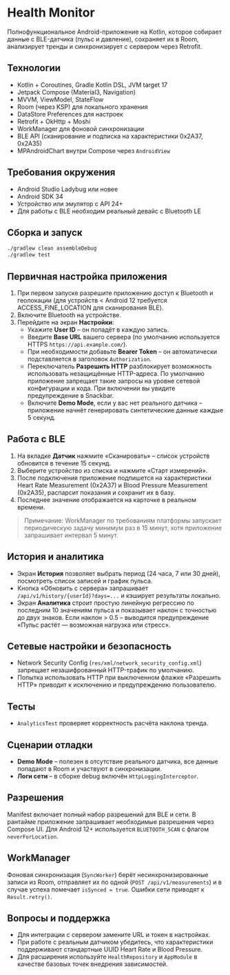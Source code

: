 # Health Monitor

Полнофункциональное Android-приложение на Kotlin, которое собирает данные с BLE-датчика (пульс и давление), сохраняет их в Room, анализирует тренды и синхронизирует с сервером через Retrofit.

## Технологии

- Kotlin + Coroutines, Gradle Kotlin DSL, JVM target 17
- Jetpack Compose (Material3, Navigation)
- MVVM, ViewModel, StateFlow
- Room (через KSP) для локального хранения
- DataStore Preferences для настроек
- Retrofit + OkHttp + Moshi
- WorkManager для фоновой синхронизации
- BLE API (сканирование и подписка на характеристики 0x2A37, 0x2A35)
- MPAndroidChart внутри Compose через `AndroidView`

## Требования окружения

- Android Studio Ladybug или новее
- Android SDK 34
- Устройство или эмулятор с API 24+
- Для работы с BLE необходим реальный девайс с Bluetooth LE

## Сборка и запуск

```bash
./gradlew clean assembleDebug
./gradlew test
```

## Первичная настройка приложения

1. При первом запуске разрешите приложению доступ к Bluetooth и геолокации (для устройств < Android 12 требуется ACCESS_FINE_LOCATION для сканирования BLE).
2. Включите Bluetooth на устройстве.
3. Перейдите на экран **Настройки**:
   - Укажите **User ID** – он попадёт в каждую запись.
   - Введите **Base URL** вашего сервера (по умолчанию используется HTTPS `https://api.example.com/`).
   - При необходимости добавьте **Bearer Token** – он автоматически подставляется в заголовок `Authorization`.
   - Переключатель **Разрешить HTTP** разблокирует возможность использовать незащищённые HTTP-адреса. По умолчанию приложение запрещает такие запросы на уровне сетевой конфигурации и кода. При включении вы увидите предупреждение в Snackbar.
   - Включите **Demo Mode**, если у вас нет реального датчика – приложение начнёт генерировать синтетические данные каждые 5 секунд.

## Работа с BLE

1. На вкладке **Датчик** нажмите «Сканировать» – список устройств обновится в течение 15 секунд.
2. Выберите устройство из списка и нажмите «Старт измерений».
3. После подключения приложение подпишется на характеристики Heart Rate Measurement (0x2A37) и Blood Pressure Measurement (0x2A35), распарсит показания и сохранит их в базу.
4. Последнее значение отображается на карточке в реальном времени.

> Примечание: WorkManager по требованиям платформы запускает периодическую задачу минимум раз в 15 минут, хотя приложение запрашивает интервал 5 минут.

## История и аналитика

- Экран **История** позволяет выбрать период (24 часа, 7 или 30 дней), посмотреть список записей и график пульса.
- Кнопка «Обновить с сервера» запрашивает `/api/v1/history/{userId}?days=...` и кэширует результаты локально.
- Экран **Аналитика** строит простую линейную регрессию по последним 10 значениям пульса и показывает наклон с точностью до двух знаков. Если наклон > 0.5 – выводится предупреждение «Пульс растёт — возможная нагрузка или стресс».

## Сетевые настройки и безопасность

- Network Security Config (`res/xml/network_security_config.xml`) запрещает незашифрованный HTTP-трафик по умолчанию.
- Попытка использовать HTTP при выключенном флажке «Разрешить HTTP» приводит к исключению и предупреждению пользователю.

## Тесты

- `AnalyticsTest` проверяет корректность расчёта наклона тренда.

## Сценарии отладки

- **Demo Mode** – полезен в отсутствие реального датчика, все данные попадают в Room и участвуют в синхронизации.
- **Логи сети** – в сборке debug включён `HttpLoggingInterceptor`.

## Разрешения

Manifest включает полный набор разрешений для BLE и сети. В рантайме приложение запрашивает необходимые разрешения через Compose UI. Для Android 12+ используется `BLUETOOTH_SCAN` с флагом `neverForLocation`.

## WorkManager

Фоновая синхронизация (`SyncWorker`) берёт несинхронизированные записи из Room, отправляет их по одной (`POST /api/v1/measurements`) и в случае успеха помечает `isSynced = true`. Ошибки сети приводят к `Result.retry()`.

## Вопросы и поддержка

- Для интеграции с сервером замените URL и токен в настройках.
- При работе с реальным датчиком убедитесь, что характеристики поддерживают стандартные UUID Heart Rate и Blood Pressure.
- Для расширения используйте `HealthRepository` и `AppModule` в качестве базовых точек внедрения зависимостей.
